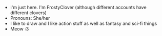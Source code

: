 - I'm just here. I'm FrostyClover (although different accounts have different clovers)
- Pronouns: She/her
- I like to draw and I like action stuff as well as fantasy and sci-fi things
- Meow :3
